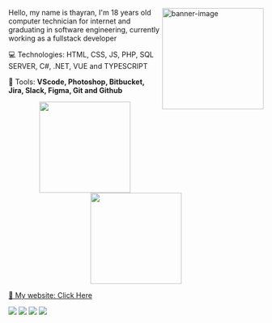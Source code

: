 <a href="https://ibb.co/QPj223q"><img width="200px" src="https://i.ibb.co/8r4WWLR/banner-image.png" align="right" alt="banner-image" border="0"></a>

<p align="left"> 
  Hello, my name is thayran, I'm 18 years old computer technician for internet and graduating in software engineering, currently working as a fullstack developer
</p>

<p align="left">
  💻 Technologies: 
  HTML, CSS, JS, PHP, SQL SERVER, C#, .NET, VUE and TYPESCRIPT
</p>

<p align="left">
  💼 Tools: <strong>VScode, Photoshop, Bitbucket, Jira, Slack, Figma, Git and Github</strong>
</p>

<div align="center">
  <a href="https://github.com/PrintThayranGabriel">
  <img height="180em" src="https://github-readme-stats.vercel.app/api?username=PrintThayranGabriel&show_icons=true&theme=merko&include_all_commits=true&count_private=true"/>
  <img height="180em" src="https://github-readme-stats.vercel.app/api/top-langs/?username=PrintThayranGabriel&layout=compact&langs_count=7&theme=merko"/>
</div>

<p align="left">
  📲 My website: <a href="http://thayrangabriel.me/mywebsite/">Click Here</a>
</p>

<p align="left">
  
 <a target="_blank" href="https://api.whatsapp.com/send?phone=5511942726193" alt="WhatsApp">
  <img src="https://img.shields.io/badge/-WhatsApp-25d366?style=flat-square&labelColor=25d366&logo=whatsapp&logoColor=white&link=https://api.whatsapp.com/send?phone=5511942726193"/></a>
  
   <a target="_blank" href="https://www.facebook.com/thayran.gabriel.79/" alt="Facebook">
  <img src="https://img.shields.io/badge/-Facebook-3b5998?style=flat-square&labelColor=3b5998&logo=facebook&logoColor=white&link=https://www.facebook.com/thayran.gabriel.79"/></a>
  
  <a target="_blank" href="https://www.instagram.com/thayran.gabriel/" alt="Instagram">
  <img src="https://img.shields.io/badge/-Instagram-DF0174?style=flat-square&labelColor=DF0174&logo=instagram&logoColor=white&link=https://www.instagram.com/thayran.gabriel/"/></a>

  <a target="_blank" href="https://www.linkedin.com/in/thayran-gabriel-machado-deusedino-1870681b3/" alt="Linkedin">
  <img src="https://img.shields.io/badge/-Linkedin-0e76a8?style=flat-square&logo=Linkedin&logoColor=white&link=https://www.linkedin.com/in/thayran-gabriel-machado-deusedino-1870681b3/" /></a>

</p>  
